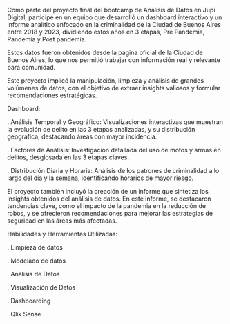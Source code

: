 Como parte del proyecto final del bootcamp de Análisis de Datos en Jupi Digital, participé en un equipo que desarrolló un dashboard interactivo y un informe analítico enfocado en la criminalidad de la Ciudad de Buenos Aires entre 2018 y 2023, dividiendo estos años en 3 etapas, Pre Pandemia, Pandemia y Post pandemia. 

Estos datos fueron obtenidos desde la página oficial de la Ciudad de Buenos Aires, lo que nos permitió trabajar con información real y relevante para comunidad.

Este proyecto implicó la manipulación, limpieza y análisis de grandes volúmenes de datos, con el objetivo de extraer insights valiosos y formular recomendaciones estratégicas.

Dashboard:

. Análisis Temporal y Geográfico: Visualizaciones interactivas que muestran la evolución de delito en las 3 etapas analizadas, y su distribución geográfica, destacando áreas con mayor incidencia.

. Factores de Análisis: Investigación detallada del uso de motos y armas en delitos, desglosada en las 3 etapas claves.

. Distribución Diaria y Horaria: Análisis de los patrones de criminalidad a lo largo del día y la semana, identificando horarios de mayor riesgo.

El proyecto también incluyó la creación de un informe que sintetiza los insights obtenidos del análisis de datos. En este informe, se destacaron tendencias clave, como el impacto de la pandemia en la reducción de robos, y se ofrecieron recomendaciones para mejorar las estrategias de seguridad en las áreas más afectadas.

Habilidades y Herramientas Utilizadas:

. Limpieza de datos

. Modelado de datos

. Análisis de Datos

. Visualización de Datos

. Dashboarding

. Qlik Sense
